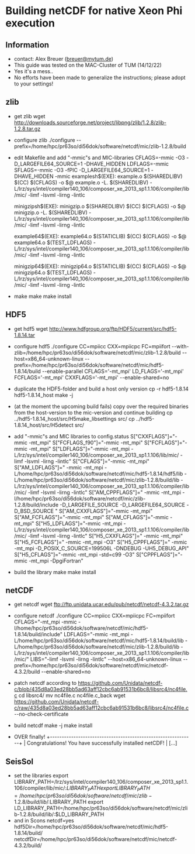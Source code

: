 # Building netCDF for native Xeon Phi execution
## Information
 * contact: Alex Breuer (breuer@mytum.de)
 * This guide was tested on the MAC-Cluster of TUM (14/12/22)
 * Yes it's a mess..
 * No efforts have been made to generalize the instructions; please adopt to your settings!

## zlib
* get zlib
  wget http://downloads.sourceforge.net/project/libpng/zlib/1.2.8/zlib-1.2.8.tar.gz

* configure zlib
  ./configure --prefix=/home/hpc/pr63so/di56dok/software/netcdf/mic/zlib-1.2.8/build

* edit Makefile and add "-mmic"s and MIC-libraries
  CFLAGS=-mmic -O3  -D_LARGEFILE64_SOURCE=1 -DHAVE_HIDDEN
  LDFLAGS=-mmic
  SFLAGS=-mmic -O3  -fPIC -D_LARGEFILE64_SOURCE=1 -DHAVE_HIDDEN -mmic
  examplesh$(EXE): example.o $(SHAREDLIBV)
          $(CC) $(CFLAGS) -o $@ example.o -L. $(SHAREDLIBV)  -L/lrz/sys/intel/compiler140_106/composer_xe_2013_sp1.1.106/compiler/lib/mic/ -limf -lsvml -lirng -lintlc

  minigzipsh$(EXE): minigzip.o $(SHAREDLIBV)
          $(CC) $(CFLAGS) -o $@ minigzip.o -L. $(SHAREDLIBV)  -L/lrz/sys/intel/compiler140_106/composer_xe_2013_sp1.1.106/compiler/lib/mic/ -limf -lsvml -lirng -lintlc

  example64$(EXE): example64.o $(STATICLIB)
          $(CC) $(CFLAGS) -o $@ example64.o $(TEST_LDFLAGS) -L/lrz/sys/intel/compiler140_106/composer_xe_2013_sp1.1.106/compiler/lib/mic/ -limf -lsvml -lirng -lintlc

  minigzip64$(EXE): minigzip64.o $(STATICLIB)
          $(CC) $(CFLAGS) -o $@ minigzip64.o $(TEST_LDFLAGS) -L/lrz/sys/intel/compiler140_106/composer_xe_2013_sp1.1.106/compiler/lib/mic/ -limf -lsvml -lirng -lintlc

* make
  make
  make install

## HDF5
* get hdf5
  wget http://www.hdfgroup.org/ftp/HDF5/current/src/hdf5-1.8.14.tar

* configure hdf5
  ./configure CC=mpiicc CXX=mpiicpc FC=mpiifort --with-zlib=/home/hpc/pr63so/di56dok/software/netcdf/mic/zlib-1.2.8/build  --host=x86_64-unknown-linux --prefix=/home/hpc/pr63so/di56dok/software/netcdf/mic/hdf5-1.8.14/build --enable-parallel CFLAGS='-mt_mpi' LD_FLAGS='-mt_mpi' FCFLAGS='-mt_mpi' CXXFLAGS='-mt_mpi' --enable-shared=no

* duplicate the HDF5-folder and build a host only version
  cp -r hdf5-1.8.14 hdf5-1.8.14_host
  make -j

* (at the moment the upcoming build fails) copy over the required binaries from the host-version to the mic-version and continue building
  cp ../hdf5-1.8.14_host/src/H5make_libsettings src/
  cp ../hdf5-1.8.14_host/src/H5detect src/
  

* add "-mmic"s and MIC libraries to config.status
  S["CXXFLAGS"]="-mmic -mt_mpi"
  S["FCFLAGS_f90"]="-mmic -mt_mpi"
  S["FCFLAGS"]="-mmic -mt_mpi"
  S["LDFLAGS"]="-mmic -mt_mpi -L/lrz/sys/intel/compiler140_106/composer_xe_2013_sp1.1.106/lib/mic/ -limf -lsvml -lirng -lintlc"
  S["CFLAGS"]="-mmic -mt_mpi"
  S["AM_LDFLAGS"]=" -mmic -mt_mpi -L/home/hpc/pr63so/di56dok/software/netcdf/mic/hdf5-1.8.14/hdf5/lib -L/home/hpc/pr63so/di56dok/software/netcdf/mic/zlib-1.2.8/build/lib -L/lrz/sys/intel/compiler140_106/composer_xe_2013_sp1.1.106/compiler/lib/mic/ -limf -lsvml -lirng -lintlc"
  S["AM_CPPFLAGS"]=" -mmic -mt_mpi -I/home/hpc/pr63so/di56dok/software/netcdf/mic/zlib-1.2.8/build/include -D_LARGEFILE_SOURCE -D_LARGEFILE64_SOURCE -D_BSD_SOURCE "
  S["AM_CXXFLAGS"]="-mmic -mt_mpi"
  S["AM_FCFLAGS"]="-mmic -mt_mpi"
  S["AM_CFLAGS"]="-mmic -mt_mpi"
  S["H5_LDFLAGS"]="-mmic -mt_mpi -L/lrz/sys/intel/compiler140_106/composer_xe_2013_sp1.1.106/compiler/lib/mic/ -limf -lsvml -lirng -lintlc"
  S["H5_CXXFLAGS"]=" -mmic -mt_mpi"
  S["H5_FCFLAGS"]=" -mmic -mt_mpi -O3"
  S["H5_CPPFLAGS"]=" -mmic -mt_mpi -D_POSIX_C_SOURCE=199506L   -DNDEBUG -UH5_DEBUG_API"
  S["H5_CFLAGS"]="-mmic -mt_mpi -std=c99  -O3"
  S["CPPFLAGS"]="-mmic -mt_mpi -DpgiFortran"

* build the library
  make
  make install

## netCDF
* get netcdf
  wget ftp://ftp.unidata.ucar.edu/pub/netcdf/netcdf-4.3.2.tar.gz

* configure netcdf
./configure CC=mpiicc CXX=mpiicpc FC=mpiifort CFLAGS="-mt_mpi -mmic -I/home/hpc/pr63so/di56dok/software/netcdf/mic/hdf5-1.8.14/build/include" LDFLAGS="-mmic -mt_mpi -L/home/hpc/pr63so/di56dok/software/netcdf/mic/hdf5-1.8.14/build/lib -L/home/hpc/pr63so/di56dok/software/netcdf/mic/zlib-1.2.8/build/lib -L/lrz/sys/intel/compiler140_106/composer_xe_2013_sp1.1.106/compiler/lib/mic/" LIBS="-limf -lsvml -lirng -lintlc" --host=x86_64-unknown-linux --prefix=/home/hpc/pr63so/di56dok/software/netcdf/mic/netcdf-4.3.2/build --enable-shared=no

* patch netcdf according to https://github.com/Unidata/netcdf-c/blob/435d8a03ed28bb5ad63aff12cbc6ab91531b6bc8/libsrc4/nc4file.c
  cd libsrc4/
  mv nc4file.c nc4file.c_back
  wget https://github.com/Unidata/netcdf-c/raw/435d8a03ed28bb5ad63aff12cbc6ab91531b6bc8/libsrc4/nc4file.c --no-check-certificate
* build netcdf
  make -j
  make install

* OVER finally!
  +-------------------------------------------------------------+
  | Congratulations! You have successfully installed netCDF!    |
  [...]

## SeisSol
* set the libraries
  export LIBRARY_PATH=/lrz/sys/intel/compiler140_106/composer_xe_2013_sp1.1.106/compiler/lib/mic/:$LIBRARY_PATH
  export LIBRARY_PATH=/home/hpc/pr63so/di56dok/software/netcdf/mic/zlib-1.2.8/build/lib/:$LIBRARY_PATH
  export LD_LIBRARY_PATH=/home/hpc/pr63so/di56dok/software/netcdf/mic/zlib-1.2.8/build/lib/:$LD_LIBRARY_PATH
* and in Scons
  netcdf=yes hdf5Dir=/home/hpc/pr63so/di56dok/software/netcdf/mic/hdf5-1.8.14/build/ netcdfDir=/home/hpc/pr63so/di56dok/software/netcdf/mic/netcdf-4.3.2/build/

